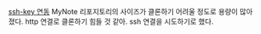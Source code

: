 [ssh-key 연동](https://velog.io/@euisuk-chung/Git-SSH%EB%A1%9C-GitHub-Repository-Clone)
MyNote 리포지토리의 사이즈가 클론하기 어려울 정도로 용량이 많아 졌다.
http 연결로 클론하기 힘들 것 같아. ssh 연결을 시도하기로 했다.
